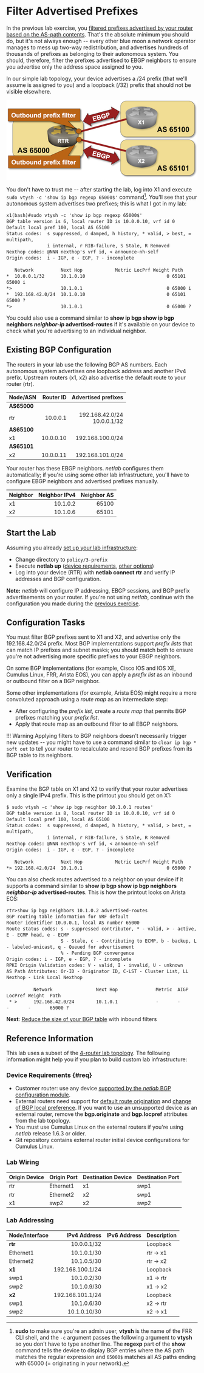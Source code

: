 # Filter Advertised Prefixes

In the previous lab exercise, you [filtered prefixes advertised by your router based on the AS-path contents](2-stop-transit.md). That's the absolute minimum you should do, but it's not always enough -- every other blue moon a network operator manages to mess up two-way redistribution, and advertises hundreds of thousands of prefixes as belonging to their autonomous system. You should, therefore, filter the prefixes advertised to EBGP neighbors to ensure you advertise only the address space assigned to you.

In our simple lab topology, your device advertises a /24 prefix (that we'll assume is assigned to you) and a loopback (/32) prefix that should not be visible elsewhere.

![Lab topology](topology-prefix-filter.png)

You don't have to trust me -- after starting the lab, log into X1 and execute `sudo vtysh -c 'show ip bgp regexp 65000$'` command[^VT]. You'll see that your autonomous system advertises two prefixes; this is what I got in my lab:

```
x1(bash)#sudo vtysh -c 'show ip bgp regexp 65000$'
BGP table version is 6, local router ID is 10.0.0.10, vrf id 0
Default local pref 100, local AS 65100
Status codes:  s suppressed, d damped, h history, * valid, > best, = multipath,
               i internal, r RIB-failure, S Stale, R Removed
Nexthop codes: @NNN nexthop's vrf id, < announce-nh-self
Origin codes:  i - IGP, e - EGP, ? - incomplete

   Network          Next Hop            Metric LocPrf Weight Path
*  10.0.0.1/32      10.1.0.10                              0 65101 65000 i
*>                  10.1.0.1                               0 65000 i
*  192.168.42.0/24  10.1.0.10                              0 65101 65000 ?
*>                  10.1.0.1                               0 65000 ?
```

You could also use a command similar to **show ip bgp show ip bgp neighbors _neighbor-ip_ advertised-routes** if it's available on your device to check what you're advertising to an individual neighbor.

[^VT]: **sudo** to make sure you're an admin user, **vtysh** is the name of the FRR CLI shell, and the `-c` argument passes the following argument to **vtysh** so you don't have to type another line. The **regexp** part of the **show** command tells the device to display BGP entries where the AS path matches the regular expression and `65000$` matches all AS paths ending with 65000 (= originating in your network).

## Existing BGP Configuration

The routers in your lab use the following BGP AS numbers. Each autonomous system advertises one loopback address and another IPv4 prefix. Upstream routers (x1, x2) also advertise the default route to your router (rtr).

| Node/ASN | Router ID | Advertised prefixes |
|----------|----------:|--------------------:|
| **AS65000** ||
| rtr | 10.0.0.1 | 192.168.42.0/24<br>10.0.0.1/32 |
| **AS65100** ||
| x1 | 10.0.0.10 | 192.168.100.0/24 |
| **AS65101** ||
| x2 | 10.0.0.11 | 192.168.101.0/24 |

Your router has these EBGP neighbors. _netlab_ configures them automatically; if you're using some other lab infrastructure, you'll have to configure EBGP neighbors and advertised prefixes manually.

| Neighbor | Neighbor IPv4 | Neighbor AS |
|----------|--------------:|------------:|
| x1 | 10.1.0.2 | 65100 |
| x2 | 10.1.0.6 | 65101 |

## Start the Lab

Assuming you already [set up your lab infrastructure](../1-setup.md):

* Change directory to `policy/3-prefix`
* Execute **netlab up** ([device requirements](#req), [other options](../external/index.md))
* Log into your device (RTR) with **netlab connect rtr** and verify IP addresses and BGP configuration.

**Note:** *netlab* will configure IP addressing, EBGP sessions, and BGP prefix advertisements on your router. If you're not using *netlab*, continue with the configuration you made during the [previous exercise](2-stop-transit.md).

## Configuration Tasks

You must filter BGP prefixes sent to X1 and X2, and advertise only the 192.168.42.0/24 prefix. Most BGP implementations support *prefix lists* that can match IP prefixes and subnet masks; you should match both to ensure you're not advertising more specific prefixes to your EBGP neighbors.

On some BGP implementations (for example, Cisco IOS and IOS XE, Cumulus Linux, FRR, Arista EOS), you can apply a *prefix list* as an inbound or outbound filter on a BGP neighbor. 

Some other implementations (for example, Arista EOS) might require a more convoluted approach using a *route map* as an intermediate step:

* After configuring the *prefix list*, create a *route map* that permits BGP prefixes matching your *prefix list*.
* Apply that route map as an outbound filter to all EBGP neighbors.

!!! Warning
    Applying filters to BGP neighbors doesn't necessarily trigger new updates -- you might have to use a command similar to `clear ip bgp * soft out` to tell your router to recalculate and resend BGP prefixes from its BGP table to its neighbors.

## Verification

Examine the BGP table on X1 and X2 to verify that your router advertises only a single IPv4 prefix. This is the printout you should get on X1:

```
$ sudo vtysh -c 'show ip bgp neighbor 10.1.0.1 routes'
BGP table version is 8, local router ID is 10.0.0.10, vrf id 0
Default local pref 100, local AS 65100
Status codes:  s suppressed, d damped, h history, * valid, > best, = multipath,
               i internal, r RIB-failure, S Stale, R Removed
Nexthop codes: @NNN nexthop's vrf id, < announce-nh-self
Origin codes:  i - IGP, e - EGP, ? - incomplete

   Network          Next Hop            Metric LocPrf Weight Path
*> 192.168.42.0/24  10.1.0.1                               0 65000 ?
```

You can also check routes advertised to a neighbor on your device if it supports a command similar to **show ip bgp show ip bgp neighbors _neighbor-ip_ advertised-routes**. This is how the printout looks on Arista EOS:

```
rtr>show ip bgp neighbors 10.1.0.2 advertised-routes
BGP routing table information for VRF default
Router identifier 10.0.0.1, local AS number 65000
Route status codes: s - suppressed contributor, * - valid, > - active, E - ECMP head, e - ECMP
                    S - Stale, c - Contributing to ECMP, b - backup, L - labeled-unicast, q - Queued for advertisement
                    % - Pending BGP convergence
Origin codes: i - IGP, e - EGP, ? - incomplete
RPKI Origin Validation codes: V - valid, I - invalid, U - unknown
AS Path Attributes: Or-ID - Originator ID, C-LST - Cluster List, LL Nexthop - Link Local Nexthop

          Network                Next Hop              Metric  AIGP       LocPref Weight  Path
 * >      192.168.42.0/24        10.1.0.1              -       -          -       -       65000 ?
```
 
**Next**: [Reduce the size of your BGP table](4-reduce.md) with inbound filters

## Reference Information

This lab uses a subset of the [4-router lab topology](../external/4-router.md). The following information might help you if you plan to build custom lab infrastructure:

### Device Requirements {#req}

* Customer router: use any device [supported by the _netlab_ BGP configuration module](https://netlab.tools/platforms/#platform-routing-support).
* External routers need support for [default route origination](https://netlab.tools/plugins/bgp.session/#platform-support) and [change of BGP local preference](https://netlab.tools/plugins/bgp.policy/#platform-support). If you want to use an unsupported device as an external router, remove the **bgp.originate** and **bgp.locpref** attributes from the lab topology.
* You must use Cumulus Linux on the external routers if you're using _netlab_ release 1.6.3 or older.
* Git repository contains external router initial device configurations for Cumulus Linux.

### Lab Wiring

| Origin Device | Origin Port | Destination Device | Destination Port |
|---------------|-------------|--------------------|------------------|
| rtr | Ethernet1 | x1 | swp1 |
| rtr | Ethernet2 | x2 | swp1 |
| x1 | swp2 | x2 | swp2 |

### Lab Addressing

| Node/Interface | IPv4 Address | IPv6 Address | Description |
|----------------|-------------:|-------------:|-------------|
| **rtr** |  10.0.0.1/32 |  | Loopback |
| Ethernet1 | 10.1.0.1/30 |  | rtr -> x1 |
| Ethernet2 | 10.1.0.5/30 |  | rtr -> x2 |
| **x1** |  192.168.100.1/24 |  | Loopback |
| swp1 | 10.1.0.2/30 |  | x1 -> rtr |
| swp2 | 10.1.0.9/30 |  | x1 -> x2 |
| **x2** |  192.168.101.1/24 |  | Loopback |
| swp1 | 10.1.0.6/30 |  | x2 -> rtr |
| swp2 | 10.1.0.10/30 |  | x2 -> x1 |
